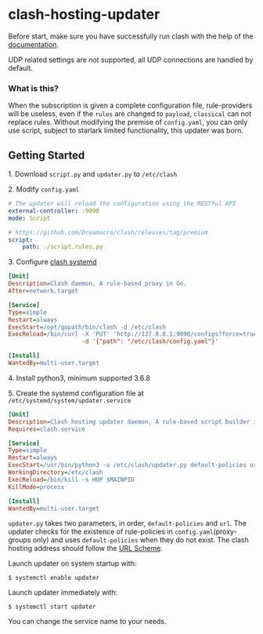 # clash-hosting-updater

Before start, make sure you have successfully run clash with the help of the [documentation](https://github.com/Dreamacro/clash/wiki).

UDP related settings are not supported, all UDP connections are handled by default.

### What is this?

When the subscription is given a complete configuration file, rule-providers will be useless, even if the `rules` are changed to `payload`, `classical` can not replace rules. Without modifying the premise of `config.yaml`, you can only use script, subject to starlark limited functionality, this updater was born.

## Getting Started

1\. Download `script.py` and `updater.py` to `/etc/clash`

2\. Modify `config.yaml`

```yaml
# The updater will reload the configuration using the RESTful API
external-controller: :9090
mode: Script

# https://github.com/Dreamacro/clash/releases/tag/premium
script:
    path: ./script.rules.py
```

3\. Configure [clash systemd](https://github.com/Dreamacro/clash/wiki/clash-on-a-daemon#systemd)

```ini
[Unit]
Description=Clash daemon, A rule-based proxy in Go.
After=network.target

[Service]
Type=simple
Restart=always
ExecStart=/opt/gopath/bin/clash -d /etc/clash
ExecReload=/bin/curl -X 'PUT' 'http://127.0.0.1:9090/configs?force=true'  \
                     -d '{"path": "/etc/clash/config.yaml"}'

[Install]
WantedBy=multi-user.target
```

4\. Install python3, minimum supported 3.6.8

5\. Create the systemd configuration file at `/etc/systemd/system/updater.service`

```ini
[Unit]
Description=Clash hosting updater daemon, A rule-based script builder in Python.
Requires=clash.service

[Service]
Type=simple
Restart=always
ExecStart=/usr/bin/python3 -u /etc/clash/updater.py default-policies url
WorkingDirectory=/etc/clash
ExecReload=/bin/kill -s HUP $MAINPID
KillMode=process

[Install]
WantedBy=multi-user.target
```

`updater.py` takes two parameters, in order, `default-policies` and `url`.
The updater checks for the existence of rule-policies in `config.yaml`(proxy-groups only) and uses `default-policies` when they do not exist.
The clash hosting address should follow the [URL Scheme](https://docs.cfw.lbyczf.com/contents/urlscheme.html).

Launch updater on system startup with:

    $ systemctl enable updater

Launch updater immediately with:

    $ systemctl start updater

You can change the service name to your needs.
